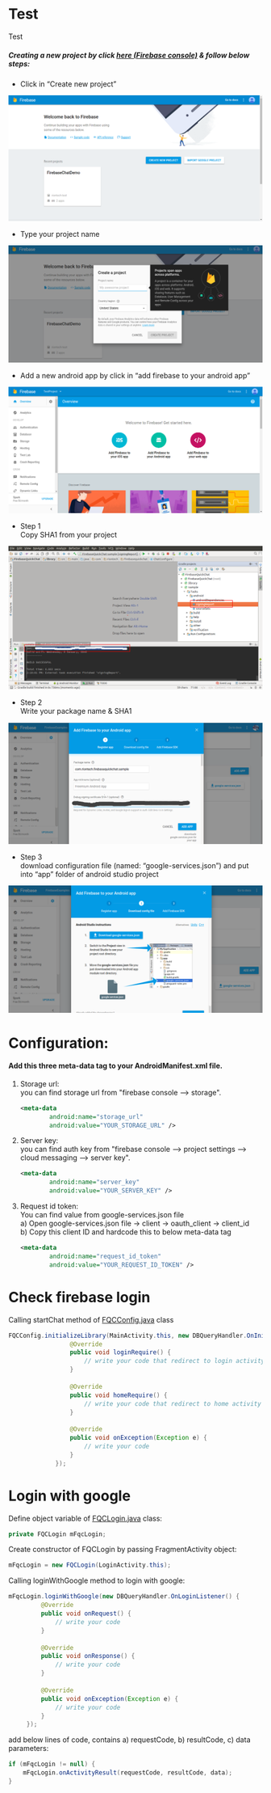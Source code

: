 # Test
Test

<h5>Creating a new project by click <a href="https://console.firebase.google.com" target="_blank">here (Firebase console)</a> & follow below steps:</h5>

<ul><li>Click in “Create new project”</li></ul>

![Create new project](/images/image_01.png?raw=true)

<ul><li>Type your project name</li></ul>

![Type your project name](/images/image_02.png?raw=true)

<ul><li>Add a new android app by click in “add firebase to your android app”</li></ul>

![add new android app](/images/image_03.png?raw=true)

<ul><li>Step 1<br>Copy SHA1 from your project</li></ul>

![](/images/image_04.png?raw=true)

<ul><li>Step 2<br>Write your package name & SHA1</li></ul>

![](/images/image_05.png?raw=true)

<ul><li>Step 3<br>download configuration file (named: “google-services.json”) and put into “app” folder of android studio project</li></ul>

![](/images/image_06.png?raw=true)

# Configuration:

<h4>Add this three meta-data tag to your AndroidManifest.xml file.</h4>

1) Storage url: <br>
   you can find storage url from "firebase console --> storage".

    ```xml
    <meta-data
            android:name="storage_url"
            android:value="YOUR_STORAGE_URL" />
    ```

2) Server key: <br>
   you can find auth key from "firebase console --> project settings --> cloud messaging --> server key".

    ```xml
    <meta-data
            android:name="server_key"
            android:value="YOUR_SERVER_KEY" />
    ```
    
3) Request id token: <br>
   You can find value from google-services.json file<br>
    a) Open google-services.json file -> client -> oauth_client -> client_id<br>
    b) Copy this client ID and hardcode this to below meta-data tag<br>
    
    ```xml
    <meta-data
            android:name="request_id_token"
            android:value="YOUR_REQUEST_ID_TOKEN" />
    ```
    
# Check firebase login
   
   Calling startChat method of <a href="https://github.com/dhavalsoneji/Test/blob/master/java/FQCConfig.java">FQCConfig.java</a> class
   
   ```java
   FQCConfig.initializeLibrary(MainActivity.this, new DBQueryHandler.OnInitializeLibraryListener() {
                    @Override
                    public void loginRequire() {
                        // write your code that redirect to login activity
                    }

                    @Override
                    public void homeRequire() {
                        // write your code that redirect to home activity
                    }

                    @Override
                    public void onException(Exception e) {
                        // write your code
                    }
                });
```     
# Login with google

   Define object variable of <a href="https://github.com/dhavalsoneji/Test/blob/master/java/FQCLogin.java">FQCLogin.java</a> class:
   ```java
   private FQCLogin mFqcLogin;
   ```

   Create constructor of FQCLogin by passing FragmentActivity object:
   ```java
   mFqcLogin = new FQCLogin(LoginActivity.this);
   ```
   
   Calling loginWithGoogle method to login with google:
   ```java
   mFqcLogin.loginWithGoogle(new DBQueryHandler.OnLoginListener() {
            @Override
            public void onRequest() {
                // write your code 
            }

            @Override
            public void onResponse() {
                // write your code 
            }

            @Override
            public void onException(Exception e) {
                // write your code 
            }
        });
   ```
   add below lines of code, contains a) requestCode, b) resultCode, c) data parameters:
   
   ```java
   if (mFqcLogin != null) {
       mFqcLogin.onActivityResult(requestCode, resultCode, data);
   }
   ```
